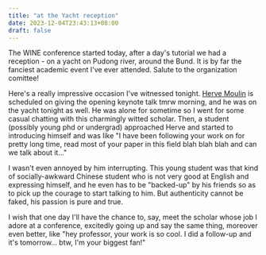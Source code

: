 ```yaml
---
title: "at the Yacht reception"
date: 2023-12-04T23:43:13+08:00
draft: false
---
```


The WINE conference started today, after a day's tutorial we had a reception - on a yacht on Pudong river, around the Bund. It is by far the fanciest academic event I've ever attended. Salute to the organization comittee!

Here's a really impressive occasion I've witnessed tonight. [Herve Moulin](https://www.gla.ac.uk/schools/business/staff/hervemoulin/) is scheduled on giving the opening keynote talk tmrw morning, and he was on the yacht tonight as well. He was alone for sometime so I went for some casual chatting with this charmingly witted scholar. Then, a student (possibly young phd or undergrad) approached Herve and started to introducing himself and was like "I have been following your work on for pretty long time, read most of your paper in this field blah blah blah and can we talk about it..."

I wasn't even annoyed by him interrupting. This young student was that kind of socially-awkward Chinese student who is not very good at English and expressing himself, and he even has to be "backed-up" by his friends so as to pick up the courage to start talking to him. But authenticity cannot be faked, his passion is pure and true.

I wish that one day I'll have the chance to, say, meet the scholar whose job I adore at a conference, excitedly going up and say the same thing, moreover even better, like "hey professor, your work is so cool. I did a  follow-up and it's tomorrow... btw, I'm your biggest fan!"
